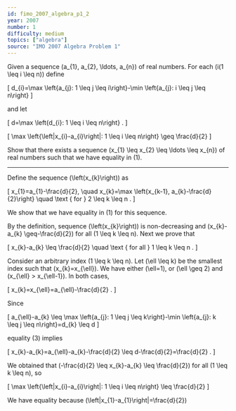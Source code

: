 ```yaml
---
id: fimo_2007_algebra_p1_2
year: 2007
number: 1
difficulty: medium
topics: ["algebra"]
source: "IMO 2007 Algebra Problem 1"
---
```


Given a sequence \(a_{1}, a_{2}, \ldots, a_{n}\) of real numbers. For each \(i(1 \leq i \leq n)\) define

\[
d_{i}=\max \left\{a_{j}: 1 \leq j \leq i\right\}-\min \left\{a_{j}: i \leq j \leq n\right\}
\]

and let

\[
d=\max \left\{d_{i}: 1 \leq i \leq n\right\} .
\]

\[
\max \left\{\left|x_{i}-a_{i}\right|: 1 \leq i \leq n\right\} \geq \frac{d}{2}
\]

Show that there exists a sequence \(x_{1} \leq x_{2} \leq \ldots \leq x_{n}\) of real numbers such that we have equality in (1).

---
Define the sequence \(\left(x_{k}\right)\) as

\[
x_{1}=a_{1}-\frac{d}{2}, \quad x_{k}=\max \left\{x_{k-1}, a_{k}-\frac{d}{2}\right\} \quad \text { for } 2 \leq k \leq n .
\]

We show that we have equality in (1) for this sequence.

By the definition, sequence \(\left(x_{k}\right)\) is non-decreasing and \(x_{k}-a_{k} \geq-\frac{d}{2}\) for all \(1 \leq k \leq n\). Next we prove that

\[
x_{k}-a_{k} \leq \frac{d}{2} \quad \text { for all } 1 \leq k \leq n .
\]

Consider an arbitrary index \(1 \leq k \leq n\). Let \(\ell \leq k\) be the smallest index such that \(x_{k}=x_{\ell}\). We have either \(\ell=1\), or \(\ell \geq 2\) and \(x_{\ell} > x_{\ell-1}\). In both cases,

\[
x_{k}=x_{\ell}=a_{\ell}-\frac{d}{2} .
\]

Since

\[
a_{\ell}-a_{k} \leq \max \left\{a_{j}: 1 \leq j \leq k\right\}-\min \left\{a_{j}: k \leq j \leq n\right\}=d_{k} \leq d
\]

equality (3) implies

\[
x_{k}-a_{k}=a_{\ell}-a_{k}-\frac{d}{2} \leq d-\frac{d}{2}=\frac{d}{2} .
\]

We obtained that \(-\frac{d}{2} \leq x_{k}-a_{k} \leq \frac{d}{2}\) for all \(1 \leq k \leq n\), so

\[
\max \left\{\left|x_{i}-a_{i}\right|: 1 \leq i \leq n\right\} \leq \frac{d}{2}
\]

We have equality because \(\left|x_{1}-a_{1}\right|=\frac{d}{2}\)
